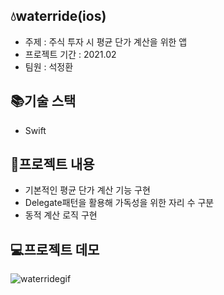 ## 💧waterride(ios)

- 주제 : 주식 투자 시 평균 단가 계산을 위한 앱
- 프로젝트 기간 : 2021.02
- 팀원 : 석정환

## 📚기술 스택
- Swift

## 📝프로젝트 내용
- 기본적인 평균 단가 계산 기능 구현
- Delegate패턴을 활용해 가독성을 위한 자리 수 구분
- 동적 계산 로직 구현

## 💻프로젝트 데모
![waterridegif](https://user-images.githubusercontent.com/54879572/109274621-0ff2f280-7857-11eb-8d01-26ff84b31088.gif)
